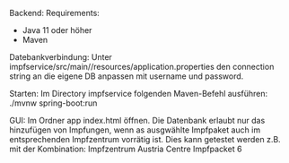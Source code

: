 Backend:
Requirements:
- Java 11 oder höher
- Maven

Datebankverbindung:
Unter impfservice/src/main//resources/application.properties
den connection string an die eigene DB anpassen mit username und password.

Starten:
Im Directory impfservice folgenden Maven-Befehl ausführen:
./mvnw spring-boot:run

GUI:
Im Ordner app index.html öffnen.
Die Datenbank erlaubt nur das hinzufügen von Impfungen, wenn as ausgwählte Impfpaket auch im entsprechenden Impfzentrum vorrätig ist.
Dies kann getestet werden z.B. mit der Kombination:
Impfzentrum Austria Centre
Impfpacket 6